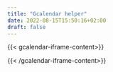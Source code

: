 ```yaml
---
title: "Gcalendar helper"
date: 2022-08-15T15:50:16+02:00
draft: false
---
```


{{< gcalendar-iframe-content>}}


{{< /gcalendar-iframe-content>}}